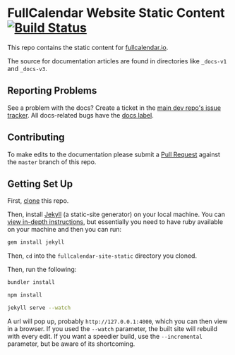 
# FullCalendar Website Static Content [![Build Status](https://travis-ci.org/fullcalendar/fullcalendar-site-static.svg?branch=master)](https://travis-ci.org/fullcalendar/fullcalendar-site-static)

This repo contains the static content for [fullcalendar.io](https://fullcalendar.io).

The source for documentation articles are found in directories like `_docs-v1` and `_docs-v3`.


## Reporting Problems

See a problem with the docs? Create a ticket in the [main dev repo's issue tracker](https://github.com/fullcalendar/fullcalendar/issues). All docs-related bugs have the [docs label](https://github.com/fullcalendar/fullcalendar/issues?q=is%3Aopen+is%3Aissue+label%3ADocs).


## Contributing

To make edits to the documentation please submit a [Pull Request](https://help.github.com/articles/creating-a-pull-request/) against the `master` branch of this repo.


## Getting Set Up

First, [clone](https://help.github.com/articles/cloning-a-repository/) this repo.

Then, install [Jekyll](https://jekyllrb.com/) (a static-site generator) on your local machine. You can [view in-depth instructions](https://jekyllrb.com/docs/installation/), but essentially you need to have ruby available on your machine and then you can run:

```sh
gem install jekyll
```

Then, `cd` into the `fullcalendar-site-static` directory you cloned.

Then, run the following:

```sh
bundler install

npm install

jekyll serve --watch
```

A url will pop up, probably `http://127.0.0.1:4000`, which you can then view in a browser. If you used the `--watch` parameter, the built site will rebuild with every edit. If you want a speedier build, use the `--incremental` parameter, but be aware of its shortcoming.
